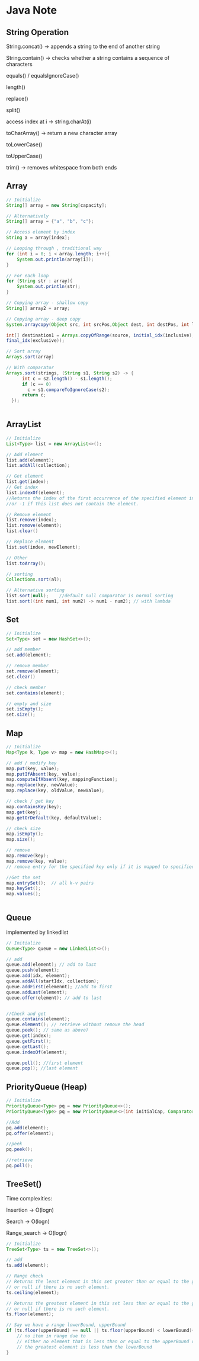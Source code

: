 # Java Note

## String Operation

String.concat()  -> appends a string to the end of another string

String.contain() -> checks whether a string contains a sequence of characters

equals() / equalsIgnoreCase()

length()

replace()

split()

access index at i -> string.charAt(i)

toCharArray() -> return a new character array

toLowerCase()

toUpperCase()

trim() -> removes whitespace from both ends

## Array

```java
// Initialize
String[] array = new String[capacity];

// Alternatively
String[] array = {"a", "b", "c"};

// Access element by index
String a = array[index];

// Looping through , traditional way
for (int i = 0; i < array.length; i++){
    System.out.println(array[i]);
}

// For each loop
for (String str : array){
    System.out.println(str);
}

// Copying array - shallow copy
String[] array2 = array;

// Copying array - deep copy
System.arraycopy(Object src, int srcPos,Object dest, int destPos, int length)

int[] destination1 = Arrays.copyOfRange(source, initial_idx(inclusive), 
final_idx(exclusive));

// Sort array
Arrays.sort(array)

// With comparator
Arrays.sort(strings, (String s1, String s2) -> {
      int c = s2.length() - s1.length();
      if (c == 0)
        c = s1.compareToIgnoreCase(s2);
      return c;
  });
 
```

## ArrayList

```java
// Initialize
List<Type> list = new ArrayList<>();

// Add element
list.add(element);
list.addAll(collection);

// Get element
list.get(index);
// Get index
list.indexOf(element);
//Returns the index of the first occurrence of the specified element in this list, 
//or -1 if this list does not contain the element.

// Remove element
list.remove(index);
list.remove(element);
list.clear()

// Replace element
list.set(index, newElement);

// Other 
list.toArray();

// sorting
Collections.sort(al);

// Alternative sorting
list.sort(null);    //default null comparator is normal sorting
list.sort((int num1, int num2) -> num1 - num2); // with lambda
```

## Set

```java
// Initialize
Set<Type> set = new HashSet<>();

// add member
set.add(element);

// remove member
set.remove(element);
set.clear()

// check member
set.contains(element);

// empty and size
set.isEmpty();
set.size();
```

## Map

```java
// Initialize
Map<Type k, Type v> map = new HashMap<>();

// add / modify key
map.put(key, value);
map.putIfAbsent(key, value);
map.computeIfAbsent(key, mappingFunction);
map.replace(key, newValue);
map.replace(key, oldValue, newValue);

// check / get key
map.containsKey(key);
map.get(key);
map.getOrDefault(key, defaultValue);

// check size
map.isEmpty();
map.size();

// remove 
map.remove(key);
map.remove(key, value); 
// remove entry for the specified key only if it is mapped to specified value

//Get the set
map.entrySet();  // all k-v pairs
map.keySet();
map.values();
                                

```

## Queue

implemented by linkedlist

```java
// Initialize
Queue<Type> queue = new LinkedList<>();

// add
queue.add(element); // add to last
queue.push(element);
queue.add(idx, element);
queue.addAll(startIdx, collection);
queue.addFirst(elemennt); //add to first
queue.addLast(element);
queue.offer(element); // add to last


//Check and get
queue.contains(element);
queue.element(); // retrieve without remove the head
queue.peek(); // same as above)
queue.get(index);
queue.getFirst();
queue.getLast();
queue.indexOf(element);

queue.poll(); //first element
queue.pop(); //last element

```

## PriorityQueue (Heap)

```java
// Initialize
PriorityQueue<Type> pq = new PriorityQueue<>();
PriorityQueue<Type> pq = new PriorityQueue<>(int initialCap, Comparator<ype> );

//Add
pq.add(element);
pq.offer(element);

//peek
pq.peek();

//retrieve
pq.poll();
```

## TreeSet()

Time complexities:

Insertion -> O(logn)

Search -> O(logn)

Range\_search -> O(logn)

```java
// Initialize
TreeSet<Type> ts = new TreeSet<>();

// add
ts.add(element);

// Range check
// Returns the least element in this set greater than or equal to the given element, 
// or null if there is no such element.
ts.ceiling(element); 

// Returns the greatest element in this set less than or equal to the given element, 
// or null if there is no such element.
ts.floor(element);

// Say we have a range lowerBound, upperBound
if (ts.floor(upperBound) == null || ts.floor(upperBound) < lowerBound){
    // no item in range due to 
    // either no element that is less than or equal to the upperBound or 
    // the greatest element is less than the lowerBound
}

```
